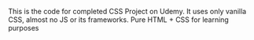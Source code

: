 This is the code for completed CSS Project on Udemy. It uses only vanilla CSS, almost no JS or its frameworks. Pure HTML + CSS for learning purposes
